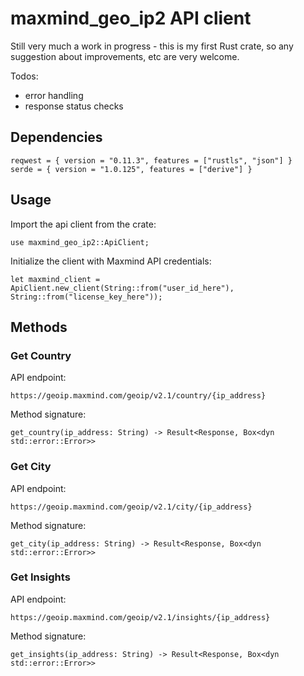 # maxmind_geo_ip2 API client

Still very much a work in progress - this is my first Rust crate, so any suggestion about improvements, etc are very welcome.

Todos: 
- error handling
- response status checks

## Dependencies
````
reqwest = { version = "0.11.3", features = ["rustls", "json"] }
serde = { version = "1.0.125", features = ["derive"] }
````

## Usage

Import the api client from the crate:

````
use maxmind_geo_ip2::ApiClient;
````

Initialize the client with Maxmind API credentials: 

````
let maxmind_client = ApiClient.new_client(String::from("user_id_here"), String::from("license_key_here"));
````

## Methods

### Get Country

API endpoint: 
````
https://geoip.maxmind.com/geoip/v2.1/country/{ip_address}
````

Method signature:
````
get_country(ip_address: String) -> Result<Response, Box<dyn std::error::Error>>
````


### Get City

API endpoint:
````
https://geoip.maxmind.com/geoip/v2.1/city/{ip_address}
````

Method signature:
````
get_city(ip_address: String) -> Result<Response, Box<dyn std::error::Error>>
````


### Get Insights

API endpoint:
````
https://geoip.maxmind.com/geoip/v2.1/insights/{ip_address}
````


Method signature:
````
get_insights(ip_address: String) -> Result<Response, Box<dyn std::error::Error>>
````
